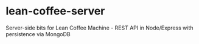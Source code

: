 # lean-coffee-server
Server-side bits for Lean Coffee Machine - REST API in Node/Express with persistence via MongoDB
